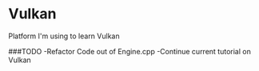 # Vulkan
Platform I'm using to learn Vulkan

###TODO
-Refactor Code out of Engine.cpp
-Continue current tutorial on Vulkan
